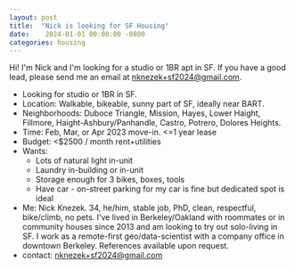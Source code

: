 ```yaml
---
layout: post
title:  "Nick is looking for SF Housing"
date:    2024-01-01 00:00:00 -0800
categories: housing
---
```


Hi! I'm Nick and I'm looking for a studio or 1BR apt in SF.
If you have a good lead, please send me an email at [nknezek+sf2024@gmail.com](mailto:nknezek+sf2024@gmail.com).

* Looking for studio or 1BR in SF.
* Location: Walkable, bikeable, sunny part of SF, ideally near BART.
* Neighborhoods: Duboce Triangle, Mission, Hayes, Lower Haight, Fillmore, Haight-Ashbury/Panhandle, Castro, Potrero, Dolores Heights.
* Time: Feb, Mar, or Apr 2023 move-in. <=1 year lease
* Budget: <$2500 / month rent+utilities
* Wants:
    * Lots of natural light in-unit
    * Laundry in-building or in-unit
    * Storage enough for 3 bikes, boxes, tools
    * Have car - on-street parking for my car is fine but dedicated spot is ideal
* Me: Nick Knezek. 34, he/him, stable job, PhD, clean, respectful, bike/climb, no pets. I’ve lived in Berkeley/Oakland with roommates or in community houses since 2013 and am looking to try out solo-living in SF. I work as a remote-first geo/data-scientist with a company office in downtown Berkeley. References available upon request.
* contact: [nknezek+sf2024@gmail.com](mailto:nknezek+sf2024@gmail.com)

